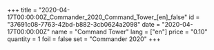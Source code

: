 +++
title = "2020-04-17T00:00:00Z_Commander_2020_Command_Tower_[en]_false"
id = "37691c08-7763-42bd-b882-3cb0624a2098"
date = "2020-04-17T00:00:00Z"
name = "Command Tower"
lang = ["en"]
price = "0.10"
quantity = 1
foil = false
set = "Commander 2020"
+++
